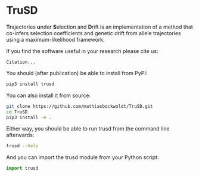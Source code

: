 # TruSD

**Tr**ajectories **u**nder **S**election and **D**rift is an implementation of a method that co-infers selection coefficients and genetic drift from allele trajectories using a maximum-likelihood framework.

If you find the software useful in your research please cite us:

```
Citation...
```


You should (after publication) be able to install from PyPI:

```sh
pip3 install trusd
```

You can also install it from source:

```sh
git clone https://github.com/mathiasbockwoldt/TruSD.git
cd TruSD
pip3 install -e .
```

Either way, you should be able to run trusd from the command line afterwards:

```sh
trusd --help
```

And you can import the trusd module from your Python script:

```python
import trusd
```
